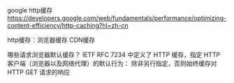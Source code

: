 google http缓存
https://developers.google.com/web/fundamentals/performance/optimizing-content-efficiency/http-caching?hl=zh-cn

http缓存：浏览器缓存 CDN缓存


哪些请求浏览器默认缓存？
IETF RFC 7234 中定义了 HTTP 缓存，指定 HTTP 客户端（浏览器以及网络代理）的默认行为：
除非另行指定，否则始终缓存对 HTTP GET 请求的响应